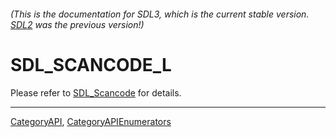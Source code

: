 ###### (This is the documentation for SDL3, which is the current stable version. [SDL2](https://wiki.libsdl.org/SDL2/) was the previous version!)
# SDL_SCANCODE_L

Please refer to [SDL_Scancode](SDL_Scancode) for details.

----
[CategoryAPI](CategoryAPI), [CategoryAPIEnumerators](CategoryAPIEnumerators)

